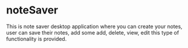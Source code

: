 # noteSaver
This is note saver desktop application where you can create your notes, user can save their notes, add some add, delete, view, edit this type of  functionality is provided.
